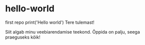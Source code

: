 # hello-world
first repo
print('Hello world')
Tere tulemast!

Siit algab minu veebiarendamise teekond. Õppida on palju, seega praeguseks kõik!
